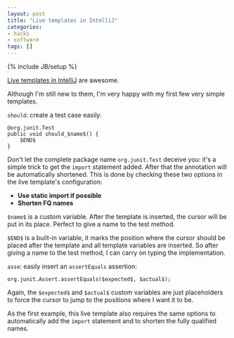```yaml
---
layout: post
title: "Live templates in IntelliJ"
categories:
- hacks
- software
tags: []
---
```

{% include JB/setup %}

[Live templates in IntelliJ](https://www.jetbrains.com/help/idea/2016.1/live-templates.html) are awesome.

Although I'm still new to them,
I'm very happy with my first few very simple templates.

`should`: create a test case easily:

    @org.junit.Test
    public void should_$name$() {
        $END$
    }

Don't let the complete package name `org.junit.Test` deceive you:
it's a simple trick to get the `import` statement added.
After that the annotation will be automatically shortened.
This is done by checking these two options in the live template's configuration:

- **Use static import if possible**
- **Shorten FQ names**

`$name$` is a custom variable. After the template is inserted,
the cursor will be put in its place.
Perfect to give a name to the test method.

`$END$` is a built-in variable, it marks the position where the cursor should be placed after the template and all template variables are inserted.
So after giving a name to the test method,
I can carry on typing the implementation.

`asse`: easily insert an `assertEquals` assertion:

    org.junit.Assert.assertEquals($expected$, $actual$);

Again,
the `$expected$` and `$actual$` custom variables are just placeholders to force the cursor to jump to the positions where I want it to be.

As the first example,
this live template also requires the same options to automatically add the `import` statement and to shorten the fully qualified names.
